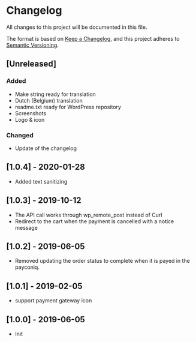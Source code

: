 # Changelog
All changes to this project will be documented in this file.

The format is based on [Keep a Changelog](https://keepachangelog.com/en/1.0.0/),
and this project adheres to [Semantic Versioning](https://semver.org/spec/v2.0.0.html).

## [Unreleased]
### Added
- Make string ready for translation
- Dutch (Belgium) translation
- readme.txt ready for WordPress repository
- Screenshots
- Logo & icon

### Changed
- Update of the changelog

## [1.0.4] - 2020-01-28
- Added text sanitizing

## [1.0.3] - 2019-10-12
- The API call works through wp_remote_post instead of Curl
- Redirect to the cart when the payment is cancelled with a notice message

## [1.0.2] - 2019-06-05
- Removed updating the order status to complete when it is payed in the payconiq.

## [1.0.1] - 2019-02-05
- support payment gateway icon

## [1.0.0] - 2019-06-05
- Init